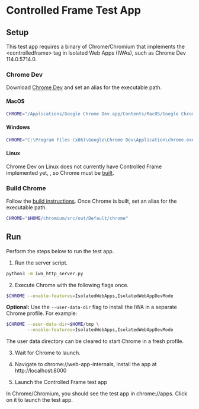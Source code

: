 # Controlled Frame Test App

## Setup

This test app requires a binary of Chrome/Chromium that implements the
\<controlledframe\> tag in Isolated Web Apps (IWAs), such as Chrome Dev
114.0.5714.0.

### Chrome Dev

Download
[Chrome Dev](https://www.google.com/chrome/dev/) and set an alias for the
executable path.

#### MacOS

```sh
CHROME="/Applications/Google Chrome Dev.app/Contents/MacOS/Google Chrome Dev"
```

#### Windows

```sh
CHROME="C:\Program Files (x86)\Google\Chrome Dev\Application\chrome.exe"
```

#### Linux

Chrome Dev on Linux does not currently have Controlled Frame implemented yet,
, so Chrome must be [built](#build-chrome).

### Build Chrome

Follow the
[build instructions](https://www.chromium.org/developers/how-tos/get-the-code/).
Once Chrome is built, set an alias for the executable path.

```sh
CHROME="$HOME/chromium/src/out/Default/chrome"
```

## Run

Perform the steps below to run the test app.

1. Run the server script.

```sh
python3 -m iwa_http_server.py
```

2. Execute Chrome with the following flags once.

```sh
$CHROME --enable-features=IsolatedWebApps,IsolatedWebAppDevMode
```

**Optional:** Use the `--user-data-dir` flag to install the IWA in a separate
Chrome profile. For example:

```sh
$CHROME --user-data-dir=$HOME/tmp \
        --enable-features=IsolatedWebApps,IsolatedWebAppDevMode
```

The user data directory can be cleared to start Chrome in a fresh profile.

3. Wait for Chrome to launch.

4. Navigate to chrome://web-app-internals, install the app at http://localhost:8000

5. Launch the Controlled Frame test app

In Chrome/Chromium, you should see the test app in chrome://apps. Click on it
to launch the test app.
